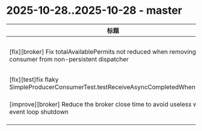 # 2025-10-28..2025-10-28 - master
| 标题 | 链接 | 作者 | 标签 |
| - | :--: | :--: | - |
| [fix][broker] Fix totalAvailablePermits not reduced when removing consumer from non-persistent dispatcher | [#24885](https://github.com/apache/pulsar/pull/24885) | [@3pacccccc](https://github.com/3pacccccc) | `doc-not-needed` `ready-to-test` `release/4.1.2` `release/3.3.10` `release/4.0.8` `release/3.0.15`  | 
| [fix][test]fix flaky SimpleProducerConsumerTest.testReceiveAsyncCompletedWhenClosing | [#24858](https://github.com/apache/pulsar/pull/24858) | [@3pacccccc](https://github.com/3pacccccc) | `doc-not-needed` `ready-to-test`  | 
| [improve][broker] Reduce the broker close time to avoid useless wait for event loop shutdown | [#24895](https://github.com/apache/pulsar/pull/24895) | [@BewareMyPower](https://github.com/BewareMyPower) | `type/enhancement` `doc-not-needed` `ready-to-test` `release/4.1.2` `release/4.0.8`  | 

